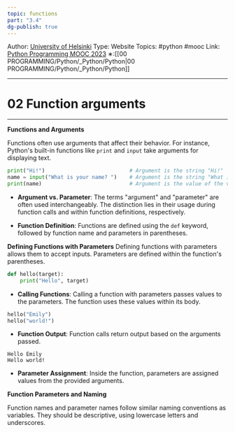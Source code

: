 ```yaml
---
topic: functions
part: "3.4"
dg-publish: true
---
```

Author: [University of Helsinki](https://programming-23.mooc.fi/)
Type: Website
Topics: #python #mooc
Link: [Python Programming MOOC 2023](https://programming-23.mooc.fi/)
∗:[[00 PROGRAMMING/Python/_Python/Python\|00 PROGRAMMING/Python/_Python/Python]] 

---
# 02 Function arguments

--- 

**Functions and Arguments**

Functions often use arguments that affect their behavior. For instance, Python's built-in functions like `print` and `input` take arguments for displaying text.

```python
print("Hi!")                           # Argument is the string "Hi!"
name = input("What is your name? ")    # Argument is the string "What is your name? "
print(name)                            # Argument is the value of the variable name
```

- **Argument vs. Parameter**: The terms "argument" and "parameter" are often used interchangeably. The distinction lies in their usage during function calls and within function definitions, respectively.

- **Function Definition**: Functions are defined using the `def` keyword, followed by function name and parameters in parentheses.

**Defining Functions with Parameters**
Defining functions with parameters allows them to accept inputs. Parameters are defined within the function's parentheses.

```python
def hello(target):
    print("Hello", target)
```

- **Calling Functions**: Calling a function with parameters passes values to the parameters. The function uses these values within its body.

```python
hello("Emily")
hello("world!")
```

- **Function Output**: Function calls return output based on the arguments passed.

```plaintext
Hello Emily
Hello world!
```

- **Parameter Assignment**: Inside the function, parameters are assigned values from the provided arguments.

**Function Parameters and Naming**

Function names and parameter names follow similar naming conventions as variables. They should be descriptive, using lowercase letters and underscores.
